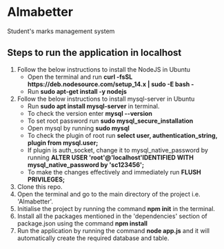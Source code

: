 # Almabetter
Student's marks management system

## Steps to run the application in localhost
1. Follow the below instructions to install the NodeJS in Ubuntu
   - Open the terminal and run **curl -fsSL https://<span></span>deb.nodesource.com/setup_14.x | sudo -E bash -**
   - Run **sudo apt-get install -y nodejs**
2. Follow the below instructions to install mysql-server in Ubuntu
   - Run **sudo apt install mysql-server** in terminal.
   - To check the version enter **mysql --version**
   - To set root password run **sudo mysql_secure_installation**
   - Open mysql by running **sudo mysql**
   - To check the plugin of root run **select user, authentication_string, plugin from mysql.user;**
   - If plugin is auth_socket, change it to mysql_native_password by running **ALTER USER 'root'@'localhost'IDENTIFIED WITH mysql_native_password by 'sc123456';**
   - To make the changes effectively and immediately run **FLUSH PRIVILEGES;**
3. Clone this repo.<br>
4. Open the terminal and go to the main directory of the project i.e. 'Almabetter'.<br>
5. Initialise the project by running the command **npm init** in the terminal.<br>
6. Install all the packages mentioned in the 'dependencies' section of package.json using the command **npm install** <br>
7. Run the application by running the command **node app.js** and it will automatically create the required database and table.<br>
